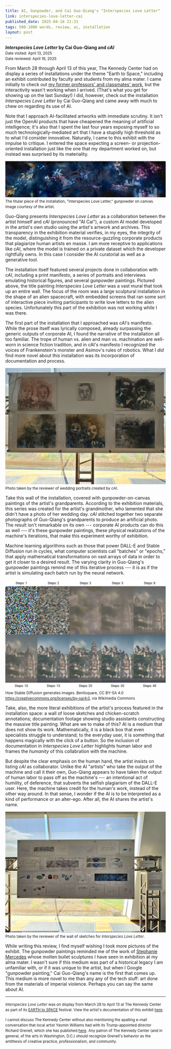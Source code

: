 ```yaml
--- 
title: AI, Gunpowder, and Cai Guo-Qiang's "Interspecies Love Letter"
link: interspecies-love-letter-cai
published_date: 2025-04-16 21:31
tags: 500-1000 words, review, ai, installation  
layout: post
--- 
```


***Interspecies Love Letter* by Cai Guo-Qiang and *cAI***  
<small>Date visited: April 13, 2025</small>  
<small>Date reviewed: April 16, 2025</small>

From March 28 through April 13 of this year, The Kennedy Center had on display a series of installations under the theme "Earth to Space," including an exhibit contributed by faculty and students from my alma mater. I came initially to check out [my former professors' and classmates' work](https://www.kennedy-center.org/whats-on/explore-by-genre/exhibits/2024-2025/wave-from-space-to-ocean/), but the interactivity wasn't working when I arrived. (That's what you get for showing up on the last Sunday!) I did, however, check out the installation *Interspecies Love Letter* by Cai Guo-Qiang and came away with much to chew on regarding its use of AI.  

Note that I approach AI-facilitated artworks with immediate scrutiny. It isn't just the OpenAI products that have cheapened the meaning of artificial intelligence; it's also that I spent the last four years exposing myself to so much technologically-mediated art that I have a stupidly high threshold as to what I'd consider innovative. Naturally, I came to this exhibit with the impulse to critique. I entered the space expecting a screen- or projection-oriented installation just like the one that my department worked on, but instead was surprised by its materiality.   

![alt text](/assets/images/2025-4-16/interspecies_love_letter.jpg)
<small>The titular piece of the installation, "Interspecies Love Letter," gunpowder on canvas. Image courtesy of the artist.</small>

Guo-Qiang presents *Interspecies Love Letter* as a collaboration between the artist himself and *cAI* (pronounced "AI Cai"), a custom AI model developed in the artist's own studio using the artist's artwork and archives. This transparency in the exhibition material verifies, in my eyes, the integrity of the model, distinguishing it from the resource-guzzling corporate products that plagiarize human artists en masse. I am more receptive to applications like *cAI*, where the model is trained on a private dataset which the developer rightfully owns. In this case I consider the AI curatorial as well as a generative tool.  

The installation itself featured several projects done in collaboration with *cAI*, including a print manifesto, a series of portraits and interviews emulating historical figures, and several gunpowder paintings. Pictured above, the title painting *Interspecies Love Letter* was a vast mural that took up an entire wall. The focus of the room was a large sculptural installation in the shape of an alien spacecraft, with embedded screens that ran some sort of interactive piece inviting participants to write love letters to the alien species. Unfortunately this part of the exhibition was not working while I was there.   

The first part of the installation that I approached was *cAI*'s manifesto. While the prose itself was lyrically composed, already surpassing the generic outputs of corporate AI, I found the narrative of the installation all too familiar. The trope of human vs. alien and man vs. machination are well-worn in science fiction tradition, and in cAI's manifesto I recognized the voices of Frankenstein's monster and Asimov's rules of robotics. What I *did* find more novel about this installation was its incorporation of documentation and process. 

![alt text](/assets/images/2025-4-16/grandparents.jpg)
<small>Photo taken by the reviewer of wedding portraits created by *cAI*.</small>

Take this wall of the installation, covered with gunpowder-on-canvas paintings of the artist's grandparents. According to the exhibition materials, this series was created for the artist's grandmother, who lamented that she didn't have a photo of her wedding day. *cAI* stitched together two separate photographs of Guo-Qiang's grandparents to produce an artificial photo. The result isn't remarkable on its own --- corporate AI products can do this as well --- it's these gunpowder paintings, these physical realizations of the machine's iterations, that make this experiment worthy of exhibition. 

Machine learning algorithms such as those that power DALL-E and Stable Diffusion run in cycles, what computer scientists call "batches" or "epochs," that apply mathematical transformations on vast arrays of data in order to get it closer to a desired result. The varying clarity in Guo-Qiang's gunpowder paintings remind me of this iterative process --- it is as if the artist is simulating each batch run by the neural network.

![alt text](/assets/images/2025-4-16/stable-diffusion-example.png)
<small>How Stable Diffusion generates images. Benlisquare, CC BY-SA 4.0 <https://creativecommons.org/licenses/by-sa/4.0>, via Wikimedia Commons</small>

Take, also, the more literal exhibitions of the artist's process featured in the installation space: a wall of loose sketches and chicken-scratch annotations; documentation footage showing studio assistants constructing the massive title painting. What are we to make of this? AI is a medium that does not show its work. Mathematically, it is a black box that even specialists struggle to understand; to the everyday user, it is something that happens magically with the click of a button. So the inclusion of documentation in *Interspecies Love Letter* highlights human labor and frames the *humanity* of this collabration with the machine.   

But despite the clear emphasis on the human hand, the artist insists on listing *cAI* as collaborator. Unlike the AI "artists" who take the output of the machine and call it their own, Guo-Qiang appears to have taken the output of human labor to pass off as the machine's --- an intentional act of humility, of deference, that subverts the selfish plagiarism of the DALL-E user. Here, the machine takes credit for the human's work, instead of the other way around. In that sense, I wonder if the AI is to be interpreted as a kind of performance or an alter-ego. After all, the AI shares the artist's name.  

![alt text](/assets/images/2025-4-16/sketches.jpg)
<small>Photo taken by the reviewer of the wall of sketches for *Interspecies Love Letter*.</small>

While writing this review, I find myself wishing I took more pictures of the exhibit. The gunpowder paintings reminded me of the work of [Stephanie Mercedes](https://www.stephaniemercedes.com/about) whose molten bullet sculptures I have seen in exhibition at my alma mater. I wasn't sure if this medium was part of a historical legacy I am unfamiliar with, or if it was unique to the artist, but when I Google "gunpowder painting," Cai Guo-Qiang's name is the first that comes up. This medium is more novel to me than any any of the tech stuff: art done from the materials of imperial violence. Perhaps you can say the same about AI.

--- 

<small>*Interspecies Love Letter* was on display from March 28 to April 13 at The Kennedy Center as part of its [EARTH to SPACE](https://www.kennedy-center.org/whats-on/festivals-series/earth-to-space/) festival. View the artist's documentation of this exhibit [here](https://caiguoqiang.com/projects/projects-2025/interspecies-love-letter/).</small>

<small>I cannot discuss The Kennedy Center without also mentioning the apalling e-mail conversation that local artist Yasmin Williams had with its Trump-appointed director Richard Grenell, which she has published [here](https://www.instagram.com/p/DIO5-RIunqI/). Any patron of The Kennedy Center (and in general, of the arts in Washington, D.C.) should recognize Grenell's behavior as the antithesis of creative practice, professionalism, and community.</small>